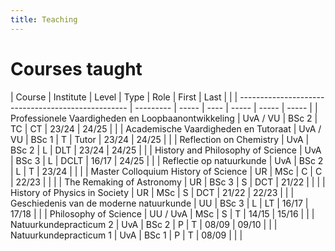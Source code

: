 ```yaml
---
title: Teaching
---
```

# Courses taught

| Course                                             | Institute | Level | Type | Role  | First | Last  |     |
| -------------------------------------------------- | --------- | ----- | ---- | ----- | ----- | ----- | 
| Professionele Vaardigheden en Loopbaanontwikkeling | UvA / VU  | BSc 2 | TC   | CT    | 23/24 | 24/25 |     |
| Academische Vaardigheden en Tutoraat               | UvA / VU  | BSc 1 | T    | Tutor | 23/24 | 24/25 |     |
| Reflection on Chemistry                            | UvA       | BSc 2 | L    | DLT   | 23/24 | 24/25 |     |
| History and Philosophy of Science                  | UvA       | BSc 3 | L    | DCLT  | 16/17 | 24/25 |     |
| Reflectie op natuurkunde                           | UvA       | BSc 2 | L    | T     | 23/24 |       |     |
| Master Colloquium History of Science               | UR        | MSc   | C    | C     | 22/23 |       |     |
| The Remaking of Astronomy                          | UR        | BSc 3 | S    | DCT   | 21/22 |       |     |
| History of Physics in Society                      | UR        | MSc   | S    | DCT   | 21/22 | 22/23 |     |
| Geschiedenis van de moderne natuurkunde            | UU        | BSc 3 | L    | LT    | 16/17 | 17/18 |     |
| Philosophy of Science                              | UU / UvA  | MSc   | S    | T     | 14/15 | 15/16 |     |
| Natuurkundepracticum 2                             | UvA       | BSc 2 | P    | T     | 08/09 | 09/10 |     |
| Natuurkundepracticum 1                             | UvA       | BSc 1 | P    | T     | 08/09 |       |     |